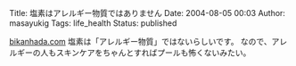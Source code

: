 Title: 塩素はアレルギー物質ではありません
Date: 2004-08-05 00:03
Author: masayukig
Tags: life_health
Status: published

[bikanhada.com](http://www.binkanhada.com/tokusyu/index.html)
塩素は「アレルギー物質」ではないらしいです。
なので、アレルギーの人もスキンケアをちゃんとすればプールも怖くないみたい。
